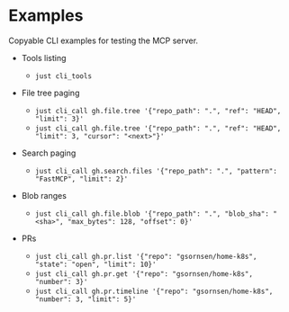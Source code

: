 # Examples

Copyable CLI examples for testing the MCP server.

- Tools listing
  - `just cli_tools`

- File tree paging
  - `just cli_call gh.file.tree '{"repo_path": ".", "ref": "HEAD", "limit": 3}'`
  - `just cli_call gh.file.tree '{"repo_path": ".", "ref": "HEAD", "limit": 3, "cursor": "<next>"}'`

- Search paging
  - `just cli_call gh.search.files '{"repo_path": ".", "pattern": "FastMCP", "limit": 2}'`

- Blob ranges
  - `just cli_call gh.file.blob '{"repo_path": ".", "blob_sha": "<sha>", "max_bytes": 128, "offset": 0}'`

- PRs
  - `just cli_call gh.pr.list '{"repo": "gsornsen/home-k8s", "state": "open", "limit": 10}'`
  - `just cli_call gh.pr.get '{"repo": "gsornsen/home-k8s", "number": 3}'`
  - `just cli_call gh.pr.timeline '{"repo": "gsornsen/home-k8s", "number": 3, "limit": 5}'`
